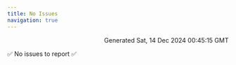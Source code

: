 ```yaml
---
title: No Issues
navigation: true
---
```


<p style="text-align:right;color:#cccs">
Generated Sat, 14 Dec 2024 00:45:15 GMT
</p>
<p>✅ No issues to report ✅</p>



